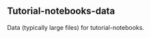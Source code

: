 Tutorial-notebooks-data
-----------------------

Data (typically large files) for tutorial-notebooks.
